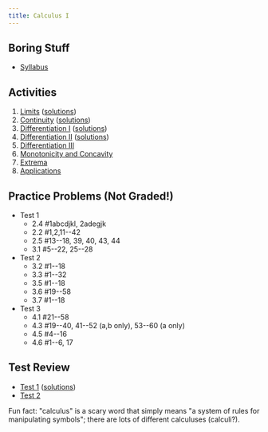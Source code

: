 ```yaml
---
title: Calculus I
---
```


## Boring Stuff

* [Syllabus](/pdf/classes/calc/calc-syllabus.pdf)


## Activities

1. [Limits](/pdf/classes/calc/calc-a01-limits.pdf) ([solutions](/pdf/classes/calc/calc-soln-a01-limits.pdf))
2. [Continuity](/pdf/classes/calc/calc-a02-continuity.pdf) ([solutions](/pdf/classes/calc/calc-soln-a02-continuity.pdf))
3. [Differentiation I](/pdf/classes/calc/calc-a03-differentiation-1.pdf) ([solutions](/pdf/classes/calc/calc-soln-a03-differentiation-1.pdf))
4. [Differentiation II](/pdf/classes/calc/calc-a04-differentiation-2.pdf) ([solutions](/pdf/classes/calc/calc-soln-a04-differentiation-2.pdf))
5. [Differentiation III](/pdf/classes/calc/calc-a05-differentiation-3.pdf)
6. [Monotonicity and Concavity](/pdf/classes/calc/calc-a06-monotonicity-and-concavity.pdf)
7. [Extrema](/pdf/classes/calc/calc-a07-extrema.pdf)
8. [Applications](/pdf/classes/calc/calc-a08-applications.pdf)


## Practice Problems (Not Graded!)

* Test 1
    * 2.4 #1abcdjkl, 2adegjk
    * 2.2 #1,2,11--42
    * 2.5 #13--18, 39, 40, 43, 44
    * 3.1 #5--22, 25--28
* Test 2
    * 3.2 #1--18
    * 3.3 #1--32
    * 3.5 #1--18
    * 3.6 #19--58
    * 3.7 #1--18
* Test 3
    * 4.1 #21--58
    * 4.3 #19--40, 41--52 (a,b only), 53--60 (a only)
    * 4.5 #4--16
    * 4.6 #1--6, 17


## Test Review

* [Test 1](/pdf/classes/calc/calc-r1-limits-and-derivatives.pdf) ([solutions](/pdf/classes/calc/calc-soln-r1-limits-and-derivatives.pdf))
* [Test 2](/pdf/classes/calc/calc-r2-differentiation.pdf)

Fun fact: "calculus" is a scary word that simply means "a system of rules for manipulating symbols"; there are lots of different calculuses (calculi?).
